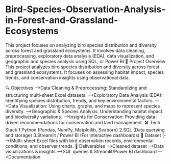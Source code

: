 # Bird-Species-Observation-Analysis-in-Forest-and-Grassland-Ecosystems
This project focuses on analyzing bird species distribution and diversity across forest and grassland ecosystems. It involves data cleaning, preprocessing, exploratory data analysis (EDA), data visualization, and geographic and species analysis using SQL, or Power BI
📌 Project Overview
This project analyzes bird species distribution and diversity across forest and grassland ecosystems. It focuses on assessing habitat impact, species trends, and conservation insights using observational data.

🔍 Objectives
-->Data Cleaning & Preprocessing: Standardizing and structuring multi-sheet Excel datasets.
-->Exploratory Data Analysis (EDA): Identifying species distribution, trends, and key environmental factors.
-->Data Visualization: Using charts, graphs, and maps to represent species diversity.
-->Geographic & Species Analysis: Understanding habitat impact and biodiversity variations.
-->Insights for Conservation: Providing data-driven recommendations for conservation and land management.
🛠️ Tech Stack
1.Python (Pandas, NumPy, Matplotlib, Seaborn)
2.SQL (Data querying and storage)
3.Streamlit / Power BI (For interactive dashboards)
📂 Dataset
(-->)Multi-sheet Excel files with bird observation records, environmental conditions, and observer trends.
🚀 Deliverables
-->Cleaned dataset
-->Data visualizations & insights
-->SQL queries & Streamlit/Power BI dashboard
-->Documentation

